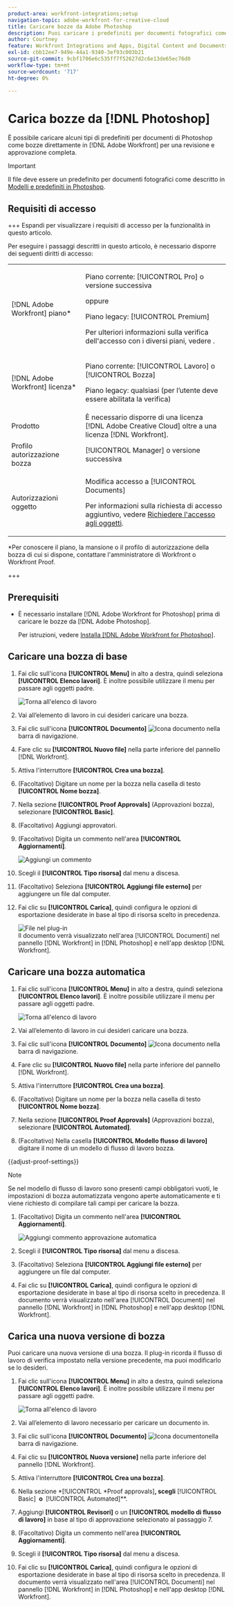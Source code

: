 ```yaml
---
product-area: workfront-integrations;setup
navigation-topic: adobe-workfront-for-creative-cloud
title: Caricare bozze da Adobe Photoshop
description: Puoi caricare i predefiniti per documenti fotografici come bozze direttamente in [!DNL Adobe Workfront]  per una revisione e un'approvazione approfondite.
author: Courtney
feature: Workfront Integrations and Apps, Digital Content and Documents
exl-id: cbb12ee7-949e-44a1-9340-3ef93c003b21
source-git-commit: 9cbf1706e6c535ff7f52627d2c6e13de65ec76d0
workflow-type: tm+mt
source-wordcount: '717'
ht-degree: 0%

---
```


# Carica bozze da [!DNL Photoshop]

È possibile caricare alcuni tipi di predefiniti per documenti di Photoshop come bozze direttamente in [!DNL Adobe Workfront] per una revisione e approvazione completa.

>[!IMPORTANT]
>
>Il file deve essere un predefinito per documenti fotografici come descritto in [Modelli e predefiniti in Photoshop](https://helpx.adobe.com/it/photoshop/using/create-documents.html).



## Requisiti di accesso

+++ Espandi per visualizzare i requisiti di accesso per la funzionalità in questo articolo.

Per eseguire i passaggi descritti in questo articolo, è necessario disporre dei seguenti diritti di accesso:

<table style="table-layout:auto"> 
 <col> 
 <col> 
 <tbody> 
  <tr> 
   <td role="rowheader">[!DNL Adobe Workfront] piano*</td> 
   <td> <p>Piano corrente: [!UICONTROL Pro] o versione successiva</p> <p>oppure</p> <p>Piano legacy: [!UICONTROL Premium]</p> <p>Per ulteriori informazioni sulla verifica dell'accesso con i diversi piani, vedere .</p> </td> 
  </tr> 
  <tr> 
   <td role="rowheader">[!DNL Adobe Workfront] licenza*</td> 
   <td> <p>Piano corrente: [!UICONTROL Lavoro] o [!UICONTROL Bozza]</p> <p>Piano legacy: qualsiasi (per l’utente deve essere abilitata la verifica)</p> </td> 
  </tr> 
  <tr> 
   <td role="rowheader">Prodotto</td> 
   <td>È necessario disporre di una licenza [!DNL Adobe Creative Cloud] oltre a una licenza [!DNL Workfront].</td> 
  </tr> 
  <tr> 
   <td role="rowheader">Profilo autorizzazione bozza </td> 
   <td>[!UICONTROL Manager] o versione successiva</td> 
  </tr> 
  <tr> 
   <td role="rowheader">Autorizzazioni oggetto</td> 
   <td> <p>Modifica accesso a [!UICONTROL Documents]</p> <p>Per informazioni sulla richiesta di accesso aggiuntivo, vedere <a href="../../workfront-basics/grant-and-request-access-to-objects/request-access.md" class="MCXref xref">Richiedere l'accesso agli oggetti</a>.</p> </td> 
  </tr> 
 </tbody> 
</table>

&#42;Per conoscere il piano, la mansione o il profilo di autorizzazione della bozza di cui si dispone, contattare l&#39;amministratore di Workfront o Workfront Proof.

+++

## Prerequisiti

* È necessario installare [!DNL Adobe Workfront for Photoshop] prima di caricare le bozze da [!DNL Adobe Photoshop].

  Per istruzioni, vedere [Installa [!DNL Adobe Workfront for Photoshop]](../../workfront-integrations-and-apps/adobe-workfront-for-creative-cloud/wf-cc-install-ps.md).

## Caricare una bozza di base

1. Fai clic sull&#39;icona **[!UICONTROL Menu]** in alto a destra, quindi seleziona **[!UICONTROL Elenco lavori]**. È inoltre possibile utilizzare il menu per passare agli oggetti padre.

   ![Torna all&#39;elenco di lavoro](assets/go-back-to-work-list-350x314.png)

1. Vai all’elemento di lavoro in cui desideri caricare una bozza.
1. Fai clic sull&#39;icona **[!UICONTROL Documento]** ![Icona documento](assets/documents.png) nella barra di navigazione.
1. Fare clic su **[!UICONTROL Nuovo file]** nella parte inferiore del pannello [!DNL Workfront].
1. Attiva l&#39;interruttore **[!UICONTROL Crea una bozza]**.
1. (Facoltativo) Digitare un nome per la bozza nella casella di testo **[!UICONTROL Nome bozza]**.
1. Nella sezione **[!UICONTROL Proof Approvals]** (Approvazioni bozza), selezionare **[!UICONTROL Basic]**.
1. (Facoltativo) Aggiungi approvatori.
1. (Facoltativo) Digita un commento nell&#39;area **[!UICONTROL Aggiornamenti]**.

   ![Aggiungi un commento](assets/add-comment.png)

1. Scegli il **[!UICONTROL Tipo risorsa]** dal menu a discesa.

1. (Facoltativo) Seleziona **[!UICONTROL Aggiungi file esterno]** per aggiungere un file dal computer.
1. Fai clic su **[!UICONTROL Carica]**, quindi configura le opzioni di esportazione desiderate in base al tipo di risorsa scelto in precedenza.

   ![File nel plug-in](assets/plugin-files-350x307.png)\
   Il documento verrà visualizzato nell&#39;area [!UICONTROL Documenti] nel pannello [!DNL Workfront] in [!DNL Photoshop] e nell&#39;app desktop [!DNL Workfront].


## Caricare una bozza automatica

1. Fai clic sull&#39;icona **[!UICONTROL Menu]** in alto a destra, quindi seleziona **[!UICONTROL Elenco lavori]**. È inoltre possibile utilizzare il menu per passare agli oggetti padre.

   ![Torna all&#39;elenco di lavoro](assets/go-back-to-work-list-350x314.png)

1. Vai all’elemento di lavoro in cui desideri caricare una bozza.
1. Fai clic sull&#39;icona **[!UICONTROL Documento]** ![Icona documento](assets/documents.png) nella barra di navigazione.

1. Fare clic su **[!UICONTROL Nuovo file]** nella parte inferiore del pannello [!DNL Workfront].
1. Attiva l&#39;interruttore **[!UICONTROL Crea una bozza]**.
1. (Facoltativo) Digitare un nome per la bozza nella casella di testo **[!UICONTROL Nome bozza]**.
1. Nella sezione **[!UICONTROL Proof Approvals]** (Approvazioni bozza), selezionare **[!UICONTROL Automated]**.
1. (Facoltativo) Nella casella **[!UICONTROL Modello flusso di lavoro]** digitare il nome di un modello di flusso di lavoro bozza.

{{adjust-proof-settings}}

>[!NOTE]
>
> Se nel modello di flusso di lavoro sono presenti campi obbligatori vuoti, le impostazioni di bozza automatizzata vengono aperte automaticamente e ti viene richiesto di compilare tali campi per caricare la bozza.


1. (Facoltativo) Digita un commento nell&#39;area **[!UICONTROL Aggiornamenti]**.

   ![Aggiungi commento approvazione automatica](assets/add-comment-automated-approval.png)

1. Scegli il **[!UICONTROL Tipo risorsa]** dal menu a discesa.
1. (Facoltativo) Seleziona **[!UICONTROL Aggiungi file esterno]** per aggiungere un file dal computer.
1. Fai clic su **[!UICONTROL Carica]**, quindi configura le opzioni di esportazione desiderate in base al tipo di risorsa scelto in precedenza.
Il documento verrà visualizzato nell&#39;area [!UICONTROL Documenti] nel pannello [!DNL Workfront] in [!DNL Photoshop] e nell&#39;app desktop [!DNL Workfront].

## Carica una nuova versione di bozza

Puoi caricare una nuova versione di una bozza. Il plug-in ricorda il flusso di lavoro di verifica impostato nella versione precedente, ma puoi modificarlo se lo desideri.

1. Fai clic sull&#39;icona **[!UICONTROL Menu]** in alto a destra, quindi seleziona **[!UICONTROL Elenco lavori]**. È inoltre possibile utilizzare il menu per passare agli oggetti padre.

   ![Torna all&#39;elenco di lavoro](assets/go-back-to-work-list-350x314.png)

1. Vai all’elemento di lavoro necessario per caricare un documento in.
1. Fai clic sull&#39;icona **[!UICONTROL Documento]** ![Icona documento](assets/documents.png)nella barra di navigazione.

1. Fai clic su **[!UICONTROL Nuova versione]** nella parte inferiore del pannello [!DNL Workfront].
1. Attiva l&#39;interruttore **[!UICONTROL Crea una bozza]**.

1. Nella sezione *[!UICONTROL *Proof approvals]&#x200B;**, scegli &#x200B;** [!UICONTROL Basic] **&#x200B; o &#x200B;** [!UICONTROL Automated]**.

1. Aggiungi **[!UICONTROL Revisori]** o un **[!UICONTROL modello di flusso di lavoro]** in base al tipo di approvazione selezionato al passaggio 7.

1. (Facoltativo) Digita un commento nell&#39;area **[!UICONTROL Aggiornamenti]**.
1. Scegli il **[!UICONTROL Tipo risorsa]** dal menu a discesa.
1. Fai clic su **[!UICONTROL Carica]**, quindi configura le opzioni di esportazione desiderate in base al tipo di risorsa scelto in precedenza.
Il documento verrà visualizzato nell&#39;area [!UICONTROL Documenti] nel pannello [!DNL Workfront] in [!DNL Photoshop] e nell&#39;app desktop [!DNL Workfront].
